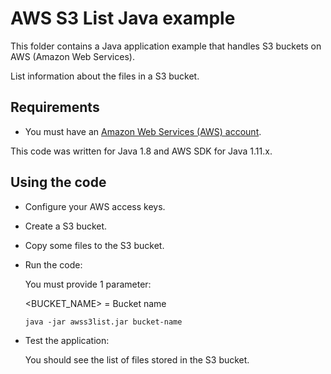 # AWS S3 List Java example

This folder contains a Java application example that handles S3 buckets on AWS (Amazon Web Services).

List information about the files in a S3 bucket.




## Requirements

* You must have an [Amazon Web Services (AWS) account](http://aws.amazon.com/).

This code was written for Java 1.8 and AWS SDK for Java 1.11.x.




## Using the code

* Configure your AWS access keys.

* Create a S3 bucket.

* Copy some files to the S3 bucket.

* Run the code:

  You must provide 1 parameter:
  
  <BUCKET_NAME> = Bucket name

  ```
  java -jar awss3list.jar bucket-name
  ```

* Test the application:

  You should see the list of files stored in the S3 bucket.
